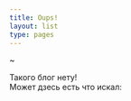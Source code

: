 ```yaml
---
title: Oups!
layout: list
type: pages 
---
```


~

Такого блог нету! <br/>
Может дзесь есть что искал:
